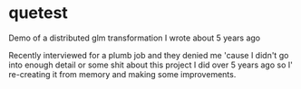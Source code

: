 # quetest
Demo of a distributed glm transformation I wrote about 5 years ago

Recently interviewed for a plumb job and they denied me 'cause I didn't go into enough detail or some shit about this project I did over 5 years ago so I' re-creating it from memory and making some improvements.

